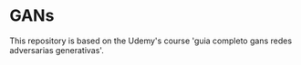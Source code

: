 # GANs
This repository is based on the Udemy's course 'guia completo gans redes adversarias generativas'.

